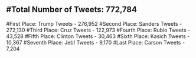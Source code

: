 #Total Number of Tweets: 772,784 
---
#First Place: Trump Tweets - 276,952
#Second Place: Sanders Tweets - 272,130
#Third Place: Cruz Tweets - 122,973
#Fourth Place: Rubio Tweets - 43,528
#Fifth Place: Clinton Tweets - 30,463
#Sixth Place: Kasich Tweets - 10,367
#Seventh Place: Jeb! Tweets - 9,170
#Last Place: Carson Tweets - 7,204

